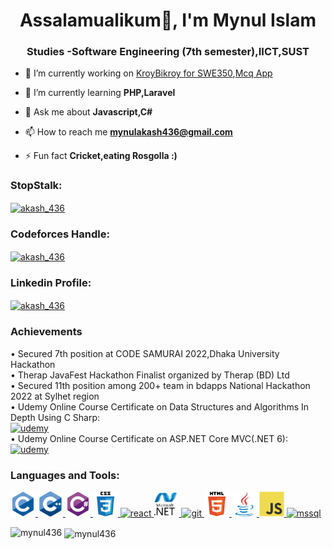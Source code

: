 <h1 align="center">Assalamualikum👋, I'm Mynul Islam</h1>
<h3 align="center">Studies -Software Engineering (7th semester),IICT,SUST</h3>

- 🔭 I’m currently working on [KroyBikroy for SWE350](https://github.com/Mynul436/KroyBikroySite),[Mcq App](https://github.com/Mynul436/McqApp)

- 🌱 I’m currently learning **PHP,Laravel**

- 💬 Ask me about **Javascript,C#**

- 📫 How to reach me **mynulakash436@gmail.com**

- ⚡ Fun fact **Cricket,eating Rosgolla :)**

<h3 align="left">StopStalk:</h3>
<p align="left">
<a href="https://www.stopstalk.com/user/profile/mynul436" target="blank"><img align="center" src="https://www.stopstalk.com/static/images/stopstalk-logo.png" alt="akash_436" height="30" width="40" /></a>
 </p>

<h3 align="left">Codeforces Handle:</h3>
<p align="left">
<a href="https://codeforces.com/profile/akash_436" target="blank"><img align="center" src="https://encrypted-tbn0.gstatic.com/images?q=tbn:ANd9GcS3COSArGjxmqJUmcLCj9jLgTbICCSanZLpGEvhQb8zrA&s" alt="akash_436" height="30" width="40" /></a>
</p>


<h3 align="left">Linkedin Profile:</h3>
<p align="left">
<a href="https://www.linkedin.com/in/mynul-islam-a5a3a4185/" target="blank"><img align="center" src="https://encrypted-tbn0.gstatic.com/images?q=tbn:ANd9GcRi40qa6LcCAJTsQpQ2LoesgPMLaYv70TTH0yaeV12zug&s" alt="akash_436" height="30" width="40" /></a>
</p>

<h3>Achievements</h3>
<p>
• Secured 7th position at CODE SAMURAI 2022,Dhaka University Hackathon <br> 
• Therap JavaFest Hackathon Finalist organized by Therap (BD) Ltd <br> 
• Secured 11th position among 200+ team in bdapps National 
Hackathon 2022 at Sylhet region <br> 
• Udemy Online Course Certificate on Data Structures and Algorithms
In Depth Using C Sharp: <br> 
<a href="https://www.udemy.com/certificate/UC-e251c1fe-2eb5-42ff-9f69-6eb38fbf3c3b/" target="_blank" rel="noreferrer"> <img src="https://encrypted-tbn0.gstatic.com/images?q=tbn:ANd9GcQz-ilFzSah7HDuG4ALIK3gE8tQKOx58QLUTBMiUQhdtA&s" alt="udemy" width="40" height="40"/> </a> 
<br> 
• Udemy Online Course Certificate on ASP.NET Core MVC(.NET 6): <br> 
 <a href="https://www.udemy.com/certificate/UC-25724107-72a1-48eb-b4b8-8876d911cc1f/" target="_blank" rel="noreferrer"> <img src="https://encrypted-tbn0.gstatic.com/images?q=tbn:ANd9GcQz-ilFzSah7HDuG4ALIK3gE8tQKOx58QLUTBMiUQhdtA&s" alt="udemy" width="40" height="40"/> </a> 
</p>
<h3 align="left">Languages and Tools:</h3>
<p align="left"> <a href="https://www.cprogramming.com/" target="_blank" rel="noreferrer"> <img src="https://raw.githubusercontent.com/devicons/devicon/master/icons/c/c-original.svg" alt="c" width="40" height="40"/> </a> <a href="https://www.w3schools.com/cpp/" target="_blank" rel="noreferrer"> <img src="https://raw.githubusercontent.com/devicons/devicon/master/icons/cplusplus/cplusplus-original.svg" alt="cplusplus" width="40" height="40"/> </a> <a href="https://www.w3schools.com/cs/" target="_blank" rel="noreferrer"> <img src="https://raw.githubusercontent.com/devicons/devicon/master/icons/csharp/csharp-original.svg" alt="csharp" width="40" height="40"/> </a> <a href="https://www.w3schools.com/css/" target="_blank" rel="noreferrer"> <img src="https://raw.githubusercontent.com/devicons/devicon/master/icons/css3/css3-original-wordmark.svg" alt="css3" width="40" height="40"/> </a><a href="https://reactjs.org/" target="_blank" rel="noreferrer"> <img src="https://upload.wikimedia.org/wikipedia/commons/a/a7/React-icon.svg" alt="react" width="40" height="40"/> </a><a href="https://dotnet.microsoft.com/" target="_blank" rel="noreferrer"> <img src="https://raw.githubusercontent.com/devicons/devicon/master/icons/dot-net/dot-net-original-wordmark.svg" alt="dotnet" width="40" height="40"/> </a><a href="https://git-scm.com/" target="_blank" rel="noreferrer"> <img src="https://www.vectorlogo.zone/logos/git-scm/git-scm-icon.svg" alt="git" width="40" height="40"/> </a> <a href="https://www.w3.org/html/" target="_blank" rel="noreferrer"> <img src="https://raw.githubusercontent.com/devicons/devicon/master/icons/html5/html5-original-wordmark.svg" alt="html5" width="40" height="40"/> </a><a href="https://www.java.com" target="_blank" rel="noreferrer"> <img src="https://raw.githubusercontent.com/devicons/devicon/master/icons/java/java-original.svg" alt="java" width="40" height="40"/> </a> <a href="https://developer.mozilla.org/en-US/docs/Web/JavaScript" target="_blank" rel="noreferrer"> <img src="https://raw.githubusercontent.com/devicons/devicon/master/icons/javascript/javascript-original.svg" alt="javascript" width="40" height="40"/> </a><a href="https://www.microsoft.com/en-us/sql-server" target="_blank" rel="noreferrer"> <img src="https://www.svgrepo.com/show/303229/microsoft-sql-server-logo.svg" alt="mssql" width="40" height="40"/> </a> </p>
<p><img align="left" src="https://github-readme-stats.vercel.app/api/top-langs?username=mynul436&show_icons=true&locale=en&layout=compact" alt="mynul436" /></p>

<p>&nbsp;<img align="center" src="https://github-readme-stats.vercel.app/api?username=mynul436&show_icons=true&locale=en" alt="mynul436" /></p>
